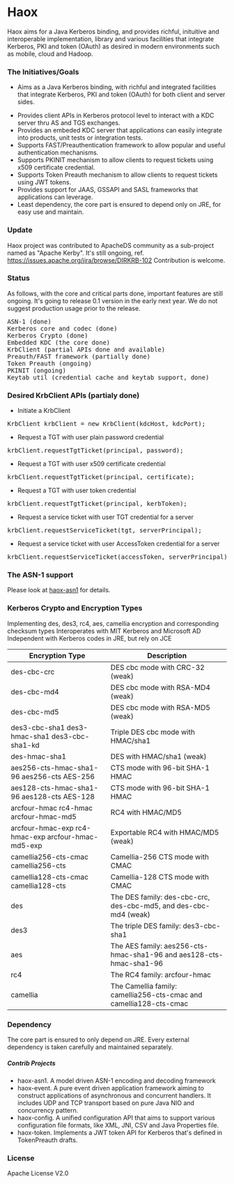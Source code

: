 Haox
====

Haox aims for a Java Kerberos binding, and provides richful, inituitive and interoperable implementation, library and various facilities that integrate Kerberos, PKI and token (OAuth) as desired in modern environments such as mobile, cloud and Hadoop. 

### The Initiatives/Goals 
* Aims as a Java Kerberos binding, with richful and integrated facilities that integrate Kerberos, PKI and token (OAuth) for both client and server sides.
+ Provides client APIs in Kerberos protocol level to interact with a KDC server thru AS and TGS exchanges.
+ Provides an embeded KDC server that applications can easily integrate into products, unit tests or integration tests.
+ Supports FAST/Preauthentication framework to allow popular and useful authentication mechanisms.
+ Supports PKINIT mechanism to allow clients to request tickets using x509 certificate credential.
+ Supports Token Preauth mechanism to allow clients to request tickets using JWT tokens.
+ Provides support for JAAS, GSSAPI and SASL frameworks that applications can leverage.
+ Least dependency, the core part is ensured to depend only on JRE, for easy use and maintain.

### Update
Haox project was contributed to ApacheDS community as a sub-project named as "Apache Kerby". It's still ongoing, ref.
https://issues.apache.org/jira/browse/DIRKRB-102
Contribution is welcome.

### Status
As follows, with the core and critical parts done, important features are still ongoing.
It's going to release 0.1 version in the early next year. We do not suggest production usage prior to the release.
<pre>
ASN-1 (done)
Kerberos core and codec (done)
Kerberos Crypto (done)
Embedded KDC (the core done)
KrbClient (partial APIs done and available)
Preauth/FAST framework (partially done)
Token Preauth (ongoing)
PKINIT (ongoing)
Keytab util (credential cache and keytab support, done)
</pre>

### Desired KrbClient APIs (partialy done)
* Initiate a KrbClient
<pre>
KrbClient krbClient = new KrbClient(kdcHost, kdcPort);
</pre>
* Request a TGT with user plain password credential
<pre>
krbClient.requestTgtTicket(principal, password);
</pre>
* Request a TGT with user x509 certificate credential
<pre>
krbClient.requestTgtTicket(principal, certificate);
</pre>
* Request a TGT with user token credential
<pre>
krbClient.requestTgtTicket(principal, kerbToken);
</pre>
* Request a service ticket with user TGT credential for a server
<pre>
krbClient.requestServiceTicket(tgt, serverPrincipal);
</pre>
* Request a service ticket with user AccessToken credential for a server
<pre>
krbClient.requestServiceTicket(accessToken, serverPrincipal);
</pre>

### The ASN-1 support
Please look at [haox-asn1](https://github.com/drankye/haox/blob/master/haox-asn1/README.md) for details.

### Kerberos Crypto and Encryption Types
Implementing des, des3, rc4, aes, camellia encryption and corresponding checksum types
Interoperates with MIT Kerberos and Microsoft AD
Independent with Kerberos codes in JRE, but rely on JCE

| Encryption Type | Description |
| --------------- | ----------- |
| des-cbc-crc | DES cbc mode with CRC-32 (weak) |
| des-cbc-md4 | DES cbc mode with RSA-MD4 (weak) |
| des-cbc-md5 |	DES cbc mode with RSA-MD5 (weak) |
| des3-cbc-sha1 des3-hmac-sha1 des3-cbc-sha1-kd |	Triple DES cbc mode with HMAC/sha1 |
| des-hmac-sha1 |	DES with HMAC/sha1 (weak) |
| aes256-cts-hmac-sha1-96 aes256-cts AES-256 	| CTS mode with 96-bit SHA-1 HMAC |
| aes128-cts-hmac-sha1-96 aes128-cts AES-128 	| CTS mode with 96-bit SHA-1 HMAC |
| arcfour-hmac rc4-hmac arcfour-hmac-md5 |	RC4 with HMAC/MD5 |
| arcfour-hmac-exp rc4-hmac-exp arcfour-hmac-md5-exp |	Exportable RC4 with HMAC/MD5 (weak) |
| camellia256-cts-cmac camellia256-cts |	Camellia-256 CTS mode with CMAC |
| camellia128-cts-cmac camellia128-cts |	Camellia-128 CTS mode with CMAC |
| des |	The DES family: des-cbc-crc, des-cbc-md5, and des-cbc-md4 (weak) |
| des3 |	The triple DES family: des3-cbc-sha1 |
| aes |	The AES family: aes256-cts-hmac-sha1-96 and aes128-cts-hmac-sha1-96 |
| rc4 |	The RC4 family: arcfour-hmac |
| camellia | The Camellia family: camellia256-cts-cmac and camellia128-cts-cmac |

### Dependency
The core part is ensured to only depend on JRE. Every external dependency is taken carefully and maintained separately.

##### Contrib Projects
- haox-asn1. A model driven ASN-1 encoding and decoding framework
- haox-event. A pure event driven application framework aiming to construct applications of asynchronous and concurrent handlers. It includes UDP and TCP transport based on pure Java NIO and concurrency pattern.
- haox-config. A unified configuration API that aims to support various configuration file formats, like XML, JNI, CSV and Java Properties file.
- haox-token. Implements a JWT token API for Kerberos that's defined in TokenPreauth drafts.

### License
Apache License V2.0
